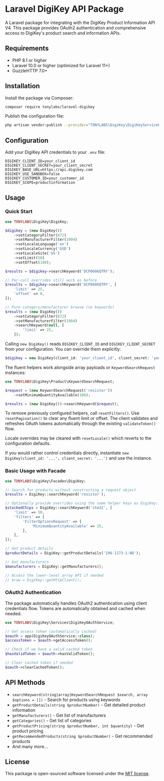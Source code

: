 # Laravel DigiKey API Package

A Laravel package for integrating with the DigiKey Product Information API V4. This package provides OAuth2 authentication and comprehensive access to DigiKey's product search and information APIs.

## Requirements

- PHP 8.1 or higher
- Laravel 10.0 or higher (optimized for Laravel 11+)
- GuzzleHTTP 7.0+

## Installation

Install the package via Composer:

```bash
composer require tonylabs/laravel-digikey
```

Publish the configuration file:

```bash
php artisan vendor:publish --provider="TONYLABS\DigiKey\DigiKeyServiceProvider"
```

## Configuration

Add your DigiKey API credentials to your `.env` file:

```env
DIGIKEY_CLIENT_ID=your_client_id
DIGIKEY_CLIENT_SECRET=your_client_secret
DIGIKEY_BASE_URL=https://api.digikey.com
DIGIKEY_USE_SANDBOX=false
DIGIKEY_CUSTOMER_ID=your_customer_id
DIGIKEY_SCOPE=productinformation
```

## Usage

### Quick Start

```php
use TONYLABS\DigiKey\DigiKey;

$digikey = (new DigiKey())
    ->setCategoryFilter(872)
    ->setManufacturerFilter(1904)
    ->setLocaleLanguage('en')
    ->setLocaleCurrency('USD')
    ->setLocaleSite('US')
    ->setLimit(50)
    ->setOffset(100);

$results = $digikey->searchKeyword('DCP0606QTRY');

// Per-call overrides still work as before
$results = $digikey->searchKeyword('DCP0606QTRY', [
    'limit' => 25,
    'offset' => 0,
]);

// Pure category/manufacturer browse (no keywords)
$results = (new DigiKey())
    ->setCategoryFilter(872)
    ->setManufacturerFilter(1904)
    ->searchKeyword(null, [
        'limit' => 25,
    ]);
```

Calling `new DigiKey()` reads `DIGIKEY_CLIENT_ID` and `DIGIKEY_CLIENT_SECRET` from your configuration. You can override them explicitly:

```php
$digikey = new DigiKey(client_id: 'your_client_id', client_secret: 'your_client_secret');
```

The fluent helpers work alongside array payloads or `KeywordSearchRequest` instances:

```php
use TONYLABS\DigiKey\Product\KeywordSearchRequest;

$request = (new KeywordSearchRequest('resistor'))
    ->setMinimumQuantityAvailable(100);

$results = (new DigiKey())->searchKeyword($request);
```

To remove previously configured helpers, call `resetFilters()`. Use `resetPagination()` to clear any fluent limit or offset. The client
validates and refreshes OAuth tokens automatically through the existing
`validateToken()` flow.

Locale overrides may be cleared with `resetLocale()` which reverts to the configuration defaults.

If you would rather control credentials directly, instantiate
`new DigiKey(client_id: '...', client_secret: '...')` and use the instance.

### Basic Usage with Facade

```php
use TONYLABS\DigiKey\Facades\DigiKey;

// Search for products without constructing a request object
$results = DigiKey::searchKeyword('resistor');

// Optionally provide overrides using the same helper keys as DigiKey::searchKeyword
$stockedChips = DigiKey::searchKeyword('stm32', [
    'limit' => 50,
    'filters' => [
        'FilterOptionsRequest' => [
            'MinimumQuantityAvailable' => 25,
        ],
    ],
]);

// Get product details
$productDetails = DigiKey::getProductDetails('296-1173-1-ND');

// Get manufacturers
$manufacturers = DigiKey::getManufacturers();

// Access the lower-level array API if needed
// $raw = DigiKey::getHttpClient();
```

### OAuth2 Authentication

The package automatically handles OAuth2 authentication using client credentials flow. Tokens are automatically obtained and cached when needed.

```php
use TONYLABS\DigiKey\Services\DigiKeyOAuthService;

// Get access token (automatically cached)
$oauth = app(DigiKeyOAuthService::class);
$accessToken = $oauth->getAccessToken();

// Check if we have a valid cached token
$hasValidToken = $oauth->hasValidToken();

// Clear cached token if needed
$oauth->clearCachedToken();
```

## API Methods

- `searchKeyword(string|array|KeywordSearchRequest $search, array $options = [])` - Search for products using keywords
- `getProductDetails(string $productNumber)` - Get detailed product information
- `getManufacturers()` - Get list of manufacturers
- `getCategories()` - Get list of categories
- `getProductPricing(string $productNumber, int $quantity)` - Get product pricing
- `getRecommendedProducts(string $productNumber)` - Get recommended products
- And many more...

## License

This package is open-sourced software licensed under the [MIT license](LICENSE).
